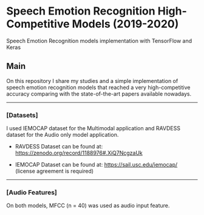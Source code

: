 # Speech Emotion Recognition High-Competitive Models (2019-2020)
Speech Emotion Recognition models implementation with TensorFlow and Keras

## Main

On this repository I share my studies and a simple implementation of speech emotion recognition models that reached a very high-competitive accuracy comparing with the state-of-the-art papers available nowadays.

----------

### [Datasets]
I used IEMOCAP dataset for the Multimodal application
and RAVDESS dataset for the Audio only model application.

- RAVDESS Dataset can be found at: 
https://zenodo.org/record/1188976#.XiQ7NcgzaUk

- IEMOCAP Dataset can be found at:
https://sail.usc.edu/iemocap/ (license agreement is required)

----------

### [Audio Features]
On both models, MFCC (n = 40) was used as audio input feature.
